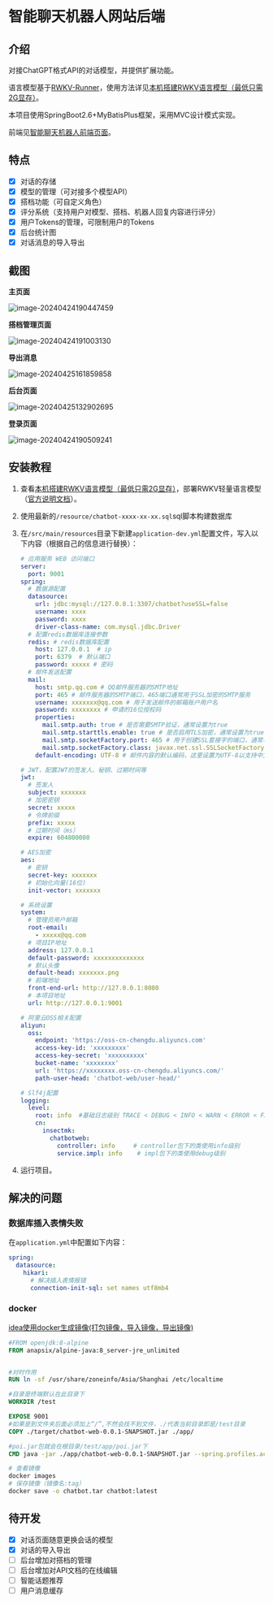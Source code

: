 # 智能聊天机器人网站后端

## 介绍

对接ChatGPT格式API的对话模型，并提供扩展功能。

语言模型基于[RWKV-Runner](https://github.com/josStorer/RWKV-Runner)，使用方法详见[本机搭建RWKV语言模型（最低只需2G显存）](https://insectmk.cn/posts/33af235c/)。

本项目使用SpringBoot2.6+MyBatisPlus框架，采用MVC设计模式实现。

前端见[智能聊天机器人前端页面](https://gitee.com/makuning/chatbot-web-ui)。

## 特点

- [x] 对话的存储
- [x] 模型的管理（可对接多个模型API）
- [x] 搭档功能（可自定义角色）
- [x] 评分系统（支持用户对模型、搭档、机器人回复内容进行评分）
- [x] 用户Tokens的管理，可限制用户的Tokens
- [x] 后台统计图
- [x] 对话消息的导入导出

## 截图

**主页面**

![image-20240424190447459](README.assets/image-20240424190447459.png)

**搭档管理页面**

![image-20240424191003130](README.assets/image-20240424191003130.png)

**导出消息**

![image-20240425161859858](README.assets/image-20240425161859858.png)

**后台页面**

![image-20240425132902695](README.assets/image-20240425132902695.png)

**登录页面**

![image-20240424190509241](README.assets/image-20240424190509241.png)

## 安装教程

1. 查看[本机搭建RWKV语言模型（最低只需2G显存）](https://insectmk.cn/2024/03/04/tutorial/rwkv-build/)，部署RWKV轻量语言模型（[官方说明文档](https://github.com/josStorer/RWKV-Runner/blob/master/README_ZH.md)）。
2. 使用最新的`/resource/chatbot-xxxx-xx-xx.sql`sql脚本构建数据库
3. 在`/src/main/resources`目录下新建`application-dev.yml`配置文件，写入以下内容（根据自己的信息进行替换）：

   ```yaml
   # 应用服务 WEB 访问端口
   server:
     port: 9001
   spring:
     # 数据源配置
     datasource:
       url: jdbc:mysql://127.0.0.1:3307/chatbot?useSSL=false
       username: xxxx
       password: xxxx
       driver-class-name: com.mysql.jdbc.Driver
     # 配置redis数据库连接参数
     redis: # redis数据库配置
       host: 127.0.0.1  # ip
       port: 6379  # 默认端口
       password: xxxxx # 密码
     # 邮件发送配置
     mail:
       host: smtp.qq.com # QQ邮件服务器的SMTP地址
       port: 465 # 邮件服务器的SMTP端口，465端口通常用于SSL加密的SMTP服务
       username: xxxxxxx@qq.com # 用于发送邮件的邮箱账户用户名
       password: xxxxxxxx # 申请的16位授权码
       properties:
         mail.smtp.auth: true # 是否需要SMTP验证，通常设置为true
         mail.smtp.starttls.enable: true # 是否启用TLS加密，通常设置为true以提高安全性
         mail.smtp.socketFactory.port: 465 # 用于创建SSL套接字的端口，通常与SMTP端口相同
         mail.smtp.socketFactory.class: javax.net.ssl.SSLSocketFactory # 用于创建SSL套接字的工厂类
       default-encoding: UTF-8 # 邮件内容的默认编码，这里设置为UTF-8以支持中文等非ASCII字符
   
   # JWT，配置JWT的签发人、秘钥、过期时间等
   jwt:
     # 签发人
     subject: xxxxxxx
     # 加密密钥
     secret: xxxxx
     # 令牌前缀
     prefix: xxxxx
     # 过期时间（ms）
     expire: 604800000
   
   # AES加密
   aes:
     # 密钥
     secret-key: xxxxxxx
     # 初始化向量(16位)
     init-vector: xxxxxxx
   
   # 系统设置
   system:
     # 管理员用户邮箱
     root-email:
       - xxxxx@qq.com
     # 项目IP地址
     address: 127.0.0.1
     default-password: xxxxxxxxxxxxxx
     # 默认头像
     default-head: xxxxxxx.png
     # 前端地址
     front-end-url: http://127.0.0.1:8080
     # 本项目地址
     url: http://127.0.0.1:9001
   
   # 阿里云OSS相关配置
   aliyun:
     oss:
       endpoint: 'https://oss-cn-chengdu.aliyuncs.com'
       access-key-id: 'xxxxxxxxx'
       access-key-secret: 'xxxxxxxxxx'
       bucket-name: 'xxxxxxxx'
       url: 'https://xxxxxxxx.oss-cn-chengdu.aliyuncs.com/'
       path-user-head: 'chatbot-web/user-head/'
   
   # Slf4j配置
   logging:
     level:
       root: info  #基础日志级别 TRACE < DEBUG < INFO < WARN < ERROR < FATAL
       cn:
         insectmk:
           chatbotweb:
             controller: info     # controller包下的类使用info级别
             service.impl: info    # impl包下的类使用debug级别
   
   
   ```

4. 运行项目。

## 解决的问题

### 数据库插入表情失败

在`application.yml`中配置如下内容：

```yaml
spring:
  datasource:
    hikari:
      # 解决插入表情报错
      connection-init-sql: set names utf8mb4
```

### docker

[idea使用docker生成镜像(打包镜像，导入镜像，导出镜像)](https://blog.csdn.net/qq_19891197/article/details/132384052)

```dockerfile
#FROM openjdk:8-alpine
FROM anapsix/alpine-java:8_server-jre_unlimited


#对时作用
RUN ln -sf /usr/share/zoneinfo/Asia/Shanghai /etc/localtime

#目录是终端默认在此目录下
WORKDIR /test

EXPOSE 9001
#如果是到文件夹后面必须加上“/”,不然会找不到文件，./代表当前目录即是/test目录
COPY ./target/chatbot-web-0.0.1-SNAPSHOT.jar ./app/

#poi.jar包就会在根目录/test/app/poi.jar下
CMD java -jar ./app/chatbot-web-0.0.1-SNAPSHOT.jar --spring.profiles.active=pro
```

```bash
# 查看镜像
docker images
# 保存镜像（镜像名:tag）
docker save -o chatbot.tar chatbot:latest
```

## 待开发

- [x] 对话页面随意更换会话的模型
- [x] 对话的导入导出
- [ ] 后台增加对搭档的管理
- [ ] 后台增加对API文档的在线编辑
- [ ] 智能话题推荐
- [ ] 用户消息缓存
